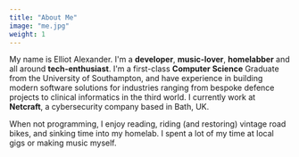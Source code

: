```yaml
---
title: "About Me"
image: "me.jpg"
weight: 1 
---
```



My name is Elliot Alexander. I'm a **developer**, **music-lover**, **homelabber** and all around **tech-enthusiast**. I'm a first-class **Computer Science** Graduate from the University of Southampton, and have experience in building modern software solutions for industries ranging from bespoke defence projects to clinical informatics in the third world. I currently work at **Netcraft**, a cybersecurity company based in Bath, UK.

When not programming, I enjoy reading, riding (and restoring) vintage road bikes, and sinking time into my homelab. I spent a lot of my time at local gigs or making music myself.

